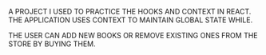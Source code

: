 A PROJECT I USED TO PRACTICE THE HOOKS AND CONTEXT IN REACT.
THE APPLICATION USES CONTEXT TO MAINTAIN GLOBAL STATE WHILE.

THE USER CAN ADD NEW BOOKS OR REMOVE EXISTING ONES FROM THE STORE BY BUYING THEM.